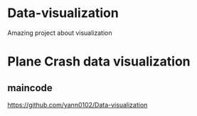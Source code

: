 # Data-visualization
Amazing project about visualization
# Plane Crash data visualization

## maincode

https://github.com/yann0102/Data-visualization
